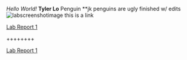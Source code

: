 *Hello World!*
**Tyler Lo**
Penguin
**jk penguins are ugly
finished w/ edits
![labscreenshotimage
](lab2screenshot.PNG)
this is a link

[Lab Report 1](lab-report-1-week-2.html)

++++++++

[Lab Report 1](https://<your-username>.github.io/<your-lab-reports-repo>/lab-report-1-week-2.html)